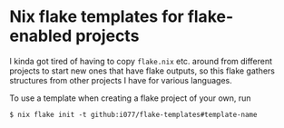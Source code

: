 # Nix flake templates for flake-enabled projects

I kinda got tired of having to copy `flake.nix` etc. around from different projects
to start new ones that have flake outputs,
so this flake gathers structures from other projects I have for various languages.

To use a template when creating a flake project of your own, run
```shell
$ nix flake init -t github:i077/flake-templates#template-name
```
